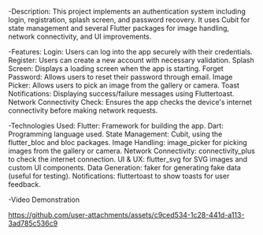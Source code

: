 -Description:
This project implements an authentication system including login, registration, splash screen, and password recovery. It uses Cubit for state management and several Flutter packages for image handling, network connectivity, and UI improvements.

-Features:
Login: Users can log into the app securely with their credentials.
Register: Users can create a new account with necessary validation.
Splash Screen: Displays a loading screen when the app is starting.
Forget Password: Allows users to reset their password through email.
Image Picker: Allows users to pick an image from the gallery or camera.
Toast Notifications: Displaying success/failure messages using Fluttertoast.
Network Connectivity Check: Ensures the app checks the device's internet connectivity before making network requests.


-Technologies Used:
Flutter: Framework for building the app.
Dart: Programming language used.
State Management: Cubit, using the flutter_bloc and bloc packages.
Image Handling: image_picker for picking images from the gallery or camera.
Network Connectivity: connectivity_plus to check the internet connection.
UI & UX: flutter_svg for SVG images and custom UI components.
Data Generation: faker for generating fake data (useful for testing).
Notifications: fluttertoast to show toasts for user feedback.


-Video Demonstration

https://github.com/user-attachments/assets/c9ced534-1c28-441d-a113-3ad785c536c9

